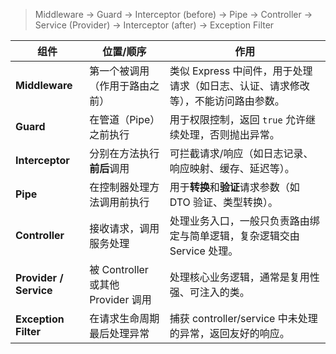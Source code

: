 > Middleware → Guard → Interceptor (before) → Pipe → Controller → Service (Provider) → Interceptor (after) → Exception Filter

| 组件                   | 位置/顺序                          | 作用                                                                              |
| ---------------------- | ---------------------------------- | --------------------------------------------------------------------------------- |
| **Middleware**         | 第一个被调用（作用于路由之前）     | 类似 Express 中间件，用于处理请求（如日志、认证、请求修改等），不能访问路由参数。 |
| **Guard**              | 在管道（Pipe）之前执行             | 用于权限控制，返回 `true` 允许继续处理，否则抛出异常。                            |
| **Interceptor**        | 分别在方法执行**前后**调用         | 可拦截请求/响应（如日志记录、响应映射、缓存、延迟等）。                           |
| **Pipe**               | 在控制器处理方法调用前执行         | 用于**转换**和**验证**请求参数（如 DTO 验证、类型转换）。                         |
| **Controller**         | 接收请求，调用服务处理             | 处理业务入口，一般只负责路由绑定与简单逻辑，复杂逻辑交由 Service 处理。           |
| **Provider / Service** | 被 Controller 或其他 Provider 调用 | 处理核心业务逻辑，通常是复用性强、可注入的类。                                    |
| **Exception Filter**   | 在请求生命周期最后处理异常         | 捕获 controller/service 中未处理的异常，返回友好的响应。                          |
